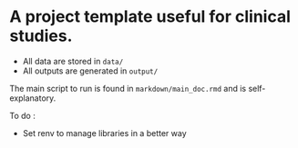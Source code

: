 # A project template useful for clinical studies.

- All data are stored in `data/`
- All outputs are generated in `output/`

The main script to run is found in `markdown/main_doc.rmd` and is self-explanatory.

To do :
- Set renv to manage libraries in a better way
